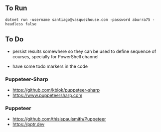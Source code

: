 ## To Run

```
dotnet run -username santiago@vasquezhouse.com -password aburra75 -headless false
```

## To Do

- persist results somewhere so they can be used to define sequence of courses, specially for PowerShell channel

- have some todo markers in the code


### Puppeteer-Sharp
- https://github.com/kblok/puppeteer-sharp
- https://www.puppeteersharp.com

### Puppeteer
- https://github.com/thisispaulsmith/Puppeteer
- https://pptr.dev
